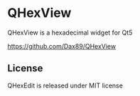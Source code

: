 QHexView
========
QHexView is a hexadecimal widget for Qt5

https://github.com/Dax89/QHexView

License
-------
QHexEdit is released under MIT license
